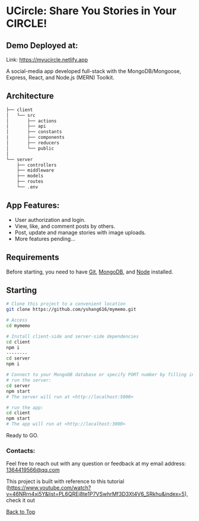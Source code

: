 # UCircle: Share You Stories in Your CIRCLE!
## Demo Deployed at:
Link: https://myucircle.netlify.app

A social-media app developed full-stack with the MongoDB/Mongoose, Express, React, and Node.js (MERN) Toolkit.

## Architecture
```txt
├── client
│   └── src
│       ├── actions
|       ├── api
│       ├── constants
|       ├── components
│       ├── reducers
│       └── public
│    
└── server
    ├── controllers
    ├── middleware
    ├── models
    ├── routes
    └── .env
```

## App Features:
 - User authorization and login.
 - View, like, and comment posts by others.
 - Post, update and manage stories with image uploads.
 - More features pending...

 ## Requirements

Before starting, you need to have [Git](https://git-scm.com), [MongoDB](https://docs.mongodb.com/), and [Node](https://nodejs.org/en/) installed.

## Starting

```bash
# Clone this project to a convenient location
git clone https://github.com/yshang616/mymemo.git

# Access
cd mymemo

# Install client-side and server-side dependencies
cd client
npm i
--------
cd server
npm i

# Connect to your MongoDB database or specify PORT number by filling in the URL in the .env file
# run the server:
cd server
npm start
# The server will run at <http://localhost:5000>

# run the app:
cd client
npm start
# The app will run at <http://localhost:3000>
```
Ready to GO.

### Contacts:
Feel free to reach out with any question or feedback at my email address: 1364419566@qq.com

This project is built with reference to this tutorial (https://www.youtube.com/watch?v=46NRrn4xi5Y&list=PL6QREj8te1P7VSwhrMf3D3Xt4V6_SRkhu&index=5), check it out

<a href="#top">Back to Top</a>